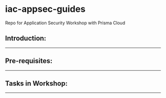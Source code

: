 # iac-appsec-guides

Repo for Application Security Workshop with Prisma Cloud

Introduction:
---

---

Pre-requisites:
---

---

Tasks in Workshop:
---

---
